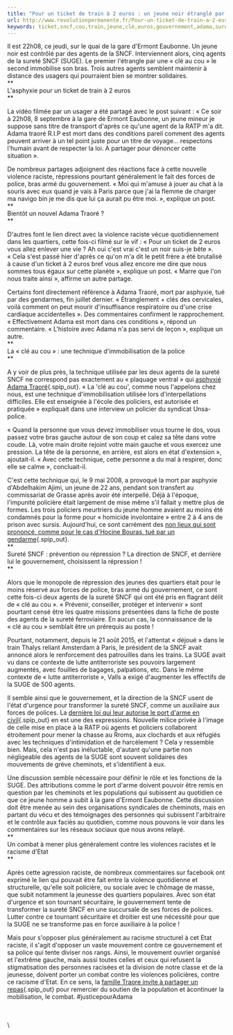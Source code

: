 ```yaml
---
title: "Pour un ticket de train à 2 euros : un jeune noir étranglé par une « clé au cou »"
url: http://www.revolutionpermanente.fr/Pour-un-ticket-de-train-a-2-euros-un-jeune-noir-etrangle-par-une-cle-au-cou?utm_content=buffer97769&utm_medium=social&utm_source=facebook.com&utm_campaign=buffer
keywords: ticket,sncf,cou,train,jeune,clé,euros,gouvernement,adama,sureté,technique,noir,étranglé,agents,suge
---
```

Il est 22h08, ce jeudi, sur le quai de la gare d'Ermont Eaubonne. Un jeune noir est contrôlé par des agents de la SNCF. Interviennent alors, cinq agents de la sureté SNCF (SUGE). Le premier l'étrangle par une « clé au cou » le second immobilise son bras. Trois autres agents semblent maintenir à distance des usagers qui pourraient bien se montrer solidaires.\
**\
L'asphyxie pour un ticket de train à 2 euros\
**

La vidéo filmée par un usager a été partagé avec le post suivant : « Ce soir à 22h08, 8 septembre à la gare de Ermont Eaubonne, un jeune mineur je suppose sans titre de transport d'après ce qu'une agent de la RATP m'a dit. Adama traoré R.I.P est mort dans des conditions pareil comment des agents peuvent arriver à un tel point juste pour un titre de voyage\... respectons l'humain avant de respecter la loi. A partager pour dénoncer cette situation ».

De nombreux partages adjoignent des réactions face à cette nouvelle violence raciste, répressions pourtant généralement le fait des forces de police, bras armé du gouvernement. « Moi qui m'amuse à jouer au chat à la souris avec eux quand je vais à Paris parce que j'ai la flemme de charger ma navigo bin je me dis que lui ça aurait pu être moi. », explique un post.\
**\
Bientôt un nouvel Adama Traoré ?\
**

D'autres font le lien direct avec la violence raciste vécue quotidiennement dans les quartiers, cette fois-ci filmé sur le vif : « Pour un ticket de 2 euros vous allez enlever une vie ? Ah oui c'est vrai c'est un noir suis-je bête ». « Cela s'est passé hier d'après ce qu'on m'a dit le petit frère a été brutalisé à cause d'un ticket à 2 euros bref vous allez encore me dire que nous sommes tous égaux sur cette planète », explique un post. « Marre que l'on nous traite ainsi », affirme un autre partage.

Certains font directement référence à Adama Traoré, mort par asphyxie, tué par des gendarmes, fin juillet dernier. « Étranglement + clés des cervicales, voilà comment on peut mourir d'insuffisance respiratoire ou d'une crise cardiaque accidentelles ». Des commentaires confirment le rapprochement. « Effectivement Adama est mort dans ces conditions », répond un commentaire. « L'histoire avec Adama n'a pas servi de leçon », explique un autre.\
**\
La « clé au cou » : une technique d'immobilisation de la police\
**

A y voir de plus près, la technique utilisée par les deux agents de la sureté SNCF ne correspond pas exactement au « plaquage ventral » qui [asphyxié Adama Traoré](http://www.revolutionpermanente.fr/Val-d-Oise-Adama-Traore-tue-par-des-gendarmes-la-jeunesse-des-quartiers-reprimee){.spip_out}. « La 'clé au cou', comme nous l'appelons chez nous, est une technique d'immobilisation utilisée lors d'interpellations difficiles. Elle est enseignée à l'école des policiers, est autorisée et pratiquée » expliquait dans une interview un policier du syndicat Unsa-police.

« Quand la personne que vous devez immobiliser vous tourne le dos, vous passez votre bras gauche autour de son coup et calez sa tête dans votre coude. Là, votre main droite rejoint votre main gauche et vous exercez une pression. La tête de la personne, en arrière, est alors en état d'extension », ajoutait-il. « Avec cette technique, cette personne a du mal à respirer, donc elle se calme », concluait-il.

C'est cette technique qui, le 9 mai 2008, a provoqué la mort par asphyxie d'Abdelhakim Ajimi, un jeune de 22 ans, pendant son transfert au commissariat de Grasse après avoir été interpellé. Déjà à l'époque, l'impunité policière était largement de mise même s'il fallait y mettre plus de formes. Les trois policiers meurtriers du jeune homme avaient au moins été condamnés pour la forme pour « homicide involontaire » entre 2 à 4 ans de prison avec sursis. Aujourd'hui, ce sont carrément des [non lieux qui sont prononcé, comme pour le cas d'Hocine Bouras, tué par un gendarme](http://www.revolutionpermanente.fr/Hocine-Bouras-tue-Le-dossier-se-referme-sur-un-non-lieu-pour-le-gendarme){.spip_out}.\
**\
Sureté SNCF : prévention ou répression ? La direction de SNCF, et derrière lui le gouvernement, choisissent la répression !\
**

Alors que le monopole de répression des jeunes des quartiers était pour le moins réservé aux forces de police, bras armé du gouvernement, ce sont cette fois-ci deux agents de la sureté SNCF qui ont été pris en flagrant délit de « clé au cou ». « Prévenir, conseiller, protéger et intervenir » sont pourtant censé être les quatre missions présentées dans la fiche de poste des agents de la sureté ferroviaire. En aucun cas, la connaissance de la « clé au cou » semblait être un prérequis au poste !

Pourtant, notamment, depuis le 21 août 2015, et l'attentat « déjoué » dans le train Thalys reliant Amsterdam à Paris, le président de la SNCF avait annoncé alors le renforcement des patrouilles dans les trains. La SUGE avait vu dans ce contexte de lutte antiterroriste ses pouvoirs largement augmentés, avec fouilles de bagages, palpations, etc. Dans le même contexte de « lutte antiterroriste », Valls a exigé d'augmenter les effectifs de la SUGE de 500 agents.

Il semble ainsi que le gouvernement, et la direction de la SNCF usent de l'état d'urgence pour transformer la sureté SNCF, comme un auxiliaire aux forces de polices. La [dernière loi qui leur autorise le port d'arme en civil](http://www.revolutionpermanente.fr/Le-port-d-arme-en-civil-pour-la-surete-SNCF-Guillaume-Pepy-au-service-de-la-repression-des){.spip_out} en est une des expressions. Nouvelle milice privée à l'image de celle mise en place à la RATP où agents et policiers collaborent étroitement pour mener la chasse au Rroms, aux clochards et aux réfugiés avec les techniques d'intimidation et de harcèlement ? Cela y ressemble bien. Mais, cela n'est pas inéluctable, d'autant qu'une partie non négligeable des agents de la SUGE sont souvent solidaires des mouvements de grève cheminots, et s'identifient à eux.

Une discussion semble nécessaire pour définir le rôle et les fonctions de la SUGE. Des attributions comme le port d'arme doivent pouvoir être remis en question par les cheminots et les populations qui subissent au quotidien ce que ce jeune homme a subit à la gare d'Ermont Eaubonne. Cette discussion doit être menée au sein des organisations syndicales de cheminots, mais en partant du vécu et des témoignages des personnes qui subissent l'arbitraire et le contrôle aux faciès au quotidien, comme nous pouvons le voir dans les commentaires sur les réseaux sociaux que nous avons relayé.\
**\
Un combat à mener plus généralement contre les violences racistes et le racisme d'Etat\
**

Après cette agression raciste, de nombreux commentaires sur facebook ont exprimé le lien qui pouvait être fait entre la violence quotidienne et structurelle, qu'elle soit policière, ou sociale avec le chômage de masse, que subit notamment la jeunesse des quartiers populaires. Avec son état d'urgence et son tournant sécuritaire, le gouvernement tente de transformer la sureté SNCF en une succursale de ses forces de polices. Lutter contre ce tournant sécuritaire et droitier est une nécessité pour que la SUGE ne se transforme pas en force auxiliaire à la police !

Mais pour s'opposer plus généralement au racisme structurel à cet Etat raciste, il s'agit d'opposer un vaste mouvement contre ce gouvernement et sa police qui tente diviser nos rangs. Ainsi, le mouvement ouvrier organisé et l'extrême gauche, mais aussi toutes celles et ceux qui refusent la stigmatisation des personnes racisées et la division de notre classe et de la jeunesse, doivent porter un combat contre les violences policières, contre ce racisme d'Etat. En ce sens, la [famille Traore invite à partager un repas](https://www.facebook.com/events/870279899740388/){.spip_out} pour remercier du soutien de la population et àcontinuer la mobilisation, le combat. \#justicepourAdama

\
\
\
